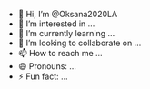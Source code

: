 - 👋 Hi, I’m @Oksana2020LA
- 👀 I’m interested in ...
- 🌱 I’m currently learning ...
- 💞️ I’m looking to collaborate on ...
- 📫 How to reach me ...
- 😄 Pronouns: ...
- ⚡ Fun fact: ...

<!---
Oksana2020LA/Oksana2020LA is a ✨ special ✨ repository because its `README.md` (this file) appears on your GitHub profile.
You can click the Preview link to take a look at your changes.
--->
